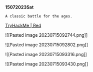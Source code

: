 **15072023Sat**

```
A classic battle for the ages.
```

[TryHackMe | Red](https://tryhackme.com/room/redisl33t)

![[Pasted image 20230715092744.png]]

![[Pasted image 20230715092802.png]]

![[Pasted image 20230715093316.png]]

![[Pasted image 20230715093430.png]]

